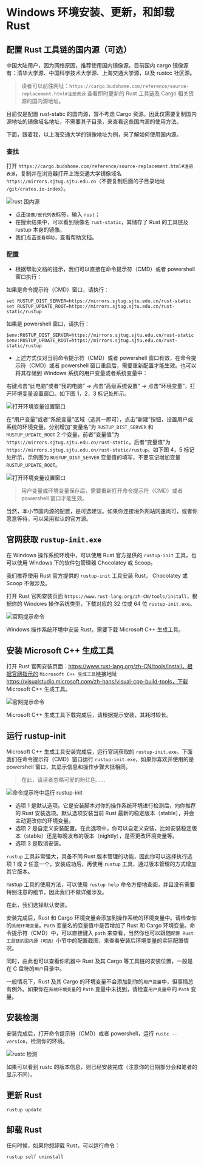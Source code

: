 # Windows 环境安装、更新，和卸载 Rust

## 配置 Rust 工具链的国内源（可选）

中国大陆用户，因为网络原因，推荐使用国内镜像源。目前国内 cargo 镜像源有：清华大学源、中国科学技术大学源、上海交通大学源，以及 rustcc 社区源。

> 读者可以前往网址：`https://cargo.budshome.com/reference/source-replacement.html#注册表源` 查看即时更新的 Rust 工具链及 Cargo 相关资源的国内源地址。

目前仅是配置 rust-static 的国内源，暂不考虑 Cargo 资源。因此仅需要复制国内源地址的镜像域名地址，不需要其子目录，来查看这些国内源的使用方法。

下面，跟着我，以上海交通大学的镜像地址为例，来了解如何使用国内源。

### 查找

打开 `https://cargo.budshome.com/reference/source-replacement.html#注册表源`，复制并在浏览器打开上海交通大学镜像域名 `https://mirrors.sjtug.sjtu.edu.cn`（不要复制后面的子目录地址 `/git/crates.io-index`）。

![rust 国内源](../../css/env-tools/rust-static.png)

- 点击`镜像/反代列表`标签，输入 `rust`；
- 在搜索结果中，可以看到镜像名 `rust-static`，其储存了 Rust 的工具链及 rustup 本身的镜像。
- 我们点击`查看帮助`，查看帮助文档。

### 配置

- 根据帮助文档的提示，我们可以直接在命令提示符（CMD）或者 powershell 窗口执行：

如果是命令提示符（CMD）窗口，请执行：

``` shell
set RUSTUP_DIST_SERVER=https://mirrors.sjtug.sjtu.edu.cn/rust-static
set RUSTUP_UPDATE_ROOT=https://mirrors.sjtug.sjtu.edu.cn/rust-static/rustup
```

如果是 powershell 窗口，请执行：

``` shell
$env:RUSTUP_DIST_SERVER=https://mirrors.sjtug.sjtu.edu.cn/rust-static
$env:RUSTUP_UPDATE_ROOT=https://mirrors.sjtug.sjtu.edu.cn/rust-static/rustup
```

- 上述方式仅对当前命令提示符（CMD）或者 powershell 窗口有效，在命令提示符（CMD）或者 powershell 窗口重启后，需要重新配置才能生效。也可以将其存储到 Windows 系统的用户变量或者系统变量中：

右键点击“此电脑”或者“我的电脑” -> 点击“高级系统设置” -> 点击“环境变量”，打开环境变量设置窗口。如下图 1，2，3 标记处所示。

![打开环境变量设置窗口](../../css/env-tools/my-computer-right-click.jpg)

在“用户变量”或者“系统变量”区域（选其一即可），点击“新建”按钮，设置用户或系统的环境变量。分别增加“变量名”为 `RUSTUP_DIST_SERVER` 和 `RUSTUP_UPDATE_ROOT` 2 个变量，前者“变量值”为 `https://mirrors.sjtug.sjtu.edu.cn/rust-static`，后者“变量值”为 `https://mirrors.sjtug.sjtu.edu.cn/rust-static/rustup`。如下图 4，5 标记处所示，示例图为 `RUSTUP_DIST_SERVER` 变量值的填写，不要忘记增加变量 `RUSTUP_UPDATE_ROOT`。

![打开环境变量设置窗口](../../css/env-tools/set-var.jpg)

> 用户变量或环境变量保存后，需要重新打开命令提示符（CMD）或者 powershell 窗口才能生效。

当然，本小节国内源的配置，是可选建议。如果你连接境外网站网速尚可，或者你愿意等待，可以采用默认的官方源。

## 官网获取 `rustup-init.exe`

在 Windows 操作系统环境中，可以使用 Rust 官方提供的 `rustup-init` 工具，也可以使用 Windows 下的软件包管理器 Chocolatey 或 Scoop。

我们推荐使用 Rust 官方提供的 `rustup-init` 工具安装 Rust， Chocolatey 或 Scoop 不做涉及。

打开 Rust 官网安装页面 `https://www.rust-lang.org/zh-CN/tools/install`，根据你的 Windows 操作系统类型，下载对应的 32 位或 64 位 `rustup-init.exe`。

![官网提示命令](../../css/env-tools/install-windows.png)

Windows 操作系统环境中安装 Rust，需要下载 Microsoft C++ 生成工具。

## 安装 Microsoft C++ 生成工具

打开 Rust 官网安装页面：https://www.rust-lang.org/zh-CN/tools/install，根据官网指示的 `Microsoft C++ 生成工具`链接地址 https://visualstudio.microsoft.com/zh-hans/visual-cpp-build-tools，下载 Microsoft C++ 生成工具。

![官网提示命令](../../css/env-tools/visual-cpp-build-tools.png)

Microsoft C++ 生成工具下载完成后，请根据提示安装，其耗时较长。

## 运行 rustup-init

Microsoft C++ 生成工具安装完成后，运行官网获取的 `rustup-init.exe`。下面我们在命令提示符（CMD）窗口运行 `rustup-init.exe`，如果你喜欢并使用的是 powershell 窗口，其显示信息和操作步骤大抵相同。

> 在此，请读者忽略可爱的粉红色……

![命令提示符中运行 rustup-init](../../css/env-tools/rustup-init-cmd.png)

- 选项 1 是默认选项。它是安装脚本对你的操作系统环境进行检测后，向你推荐的 Rust 安装选项。默认选项安装当前 Rust 最新的稳定版本（stable），并会主动更改你的环境变量。
- 选项 2 是自定义安装配置。在此选项中，你可以自定义安装，比如安装稳定版本（stable）还是每晚发布的版本（nightly），是否更改环境变量等。
- 选项 3 是取消安装。

`rustup` 工具非常强大，具备不同 Rust 版本管理的功能，因此你可以选择执行选项 1 或 2 任意一个，安装成功后，再使用 `rustup` 工具，通过版本管理的方式增加其它版本。

rustup 工具的使用方法，可以使用 `rustup help` 命令方便地查阅，并且没有需要特别注意的细节，因此我们不做详细涉及。

在此，我们选择默认安装。

安装完成后，Rust 和 Cargo 环境变量会添加到操作系统的环境变量中。请检查你的`系统环境变量`，`Path` 变量名的变量值中是否增加了 Rust 和 Cargo 环境变量。命令提示符（CMD）中，可以直接键入 `path` 来查看，当然你也可以跟随`配置 Rust 工具链的国内源（可选）`小节中的配置截图，来查看安装后环境变量的实际配置情况。

同时，由此也可以查看你机器中 Rust 及其 Cargo 等工具链的安装位置，一般是在 C 盘符的`用户`目录中。

一般情况下，Rust 及其 Cargo 的环境变量不会添加到你的`用户变量`中，但事情总有例外。如果你在`系统环境变量`的 `Path` 变量中未找到，请检查`用户变量`中的 `Path` 变量。

## 安装检测

安装完成后，打开命令提示符（CMD）或者 powershell，运行 `rustc --version`，检测你的环境。

![rustc 检测](../../css/env-tools/rustc.jpg)

如果可以看到 rustc 的版本信息，则已经安装完成（注意你的日期部分会和笔者的显示不同）。

## 更新 Rust

``` shell
rustup update
```

## 卸载 Rust

任何时候，如果你想卸载 Rust，可以运行命令：

``` shell
rustup self uninstall
```
